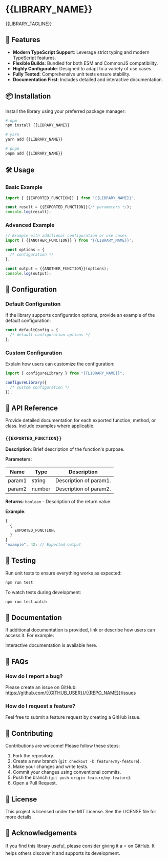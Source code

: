 # {{LIBRARY_NAME}}

{{LIBRARY_TAGLINE}}

## 🚀 Features

- **Modern TypeScript Support**: Leverage strict typing and modern TypeScript features.
- **Flexible Builds**: Bundled for both ESM and CommonJS compatibility.
- **Highly Configurable**: Designed to adapt to a variety of use cases.
- **Fully Tested**: Comprehensive unit tests ensure stability.
- **Documentation First**: Includes detailed and interactive documentation.

## 📦 Installation

Install the library using your preferred package manager:

```bash
# npm
npm install {{LIBRARY_NAME}}

# yarn
yarn add {{LIBRARY_NAME}}

# pnpm
pnpm add {{LIBRARY_NAME}}
```

## 🛠️ Usage

### Basic Example

```typescript
import { {{EXPORTED_FUNCTION}} } from '{{LIBRARY_NAME}}';

const result = {{EXPORTED_FUNCTION}}(/* parameters */);
console.log(result);
```

### Advanced Example

```typescript
// Example with additional configuration or use cases
import { {{ANOTHER_FUNCTION}} } from '{{LIBRARY_NAME}}';

const options = {
  /* configuration */
};

const output = {{ANOTHER_FUNCTION}}(options);
console.log(output);
```

## 🔧 Configuration

### Default Configuration

If the library supports configuration options, provide an example of the default configuration:

```typescript
const defaultConfig = {
  /* default configuration options */
};
```

### Custom Configuration

Explain how users can customize the configuration:

```typescript
import { configureLibrary } from "{{LIBRARY_NAME}}";

configureLibrary({
  /* custom configuration */
});
```

## 📑 API Reference

Provide detailed documentation for each exported function, method, or class. Include examples where applicable.

### `{{EXPORTED_FUNCTION}}`

**Description**: Brief description of the function's purpose.

**Parameters**:

| Name   | Type   | Description            |
| ------ | ------ | ---------------------- |
| param1 | string | Description of param1. |
| param2 | number | Description of param2. |

**Returns**:
`boolean` - Description of the return value.

**Example**:

```typescript
{
  {
    EXPORTED_FUNCTION;
  }
}
"example", 42; // Expected output
```

## 🧪 Testing

Run unit tests to ensure everything works as expected:

```bash
npm run test
```

To watch tests during development:

```bash
npm run test:watch
```

## 📖 Documentation

If additional documentation is provided, link or describe how users can access it. For example:

Interactive documentation is available here.

## 🧩 FAQs

### How do I report a bug?

Please create an issue on GitHub: <https://github.com/{{GITHUB_USER}}/{{REPO_NAME}}/issues>

### How do I request a feature?

Feel free to submit a feature request by creating a GitHub issue.

## 🤝 Contributing

Contributions are welcome! Please follow these steps:

1. Fork the repository.
1. Create a new branch (`git checkout -b feature/my-feature`).
1. Make your changes and write tests.
1. Commit your changes using conventional commits.
1. Push the branch (`git push origin feature/my-feature`).
1. Open a Pull Request.

## 📜 License

This project is licensed under the MIT License. See the LICENSE file for more details.

## 🌟 Acknowledgements

If you find this library useful, please consider giving it a ⭐ on GitHub. It helps others discover it and supports its development.
